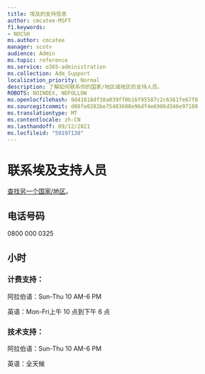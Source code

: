 ```yaml
---
title: 埃及的支持信息
author: cmcatee-MSFT
f1.keywords:
- NOCSH
ms.author: cmcatee
manager: scotv
audience: Admin
ms.topic: reference
ms.service: o365-administration
ms.collection: Adm_Support
localization_priority: Normal
description: 了解如何联系你的国家/地区或地区的支持人员。
ROBOTS: NOINDEX, NOFOLLOW
ms.openlocfilehash: 9d41818df38a039ff0b16f95587c2c6361fe67f8
ms.sourcegitcommit: d08fe0282be75483608e96df4e6986d346e97180
ms.translationtype: MT
ms.contentlocale: zh-CN
ms.lasthandoff: 09/12/2021
ms.locfileid: "59197138"
---
```

# <a name="contact-support-for-egypt"></a>联系埃及支持人员

[查找另一个国家/地区](../../business-video/get-help-support.md)。

## <a name="phone-number"></a>电话号码
0800 000 0325

## <a name="hours"></a>小时
### <a name="billing-support"></a>计费支持：

阿拉伯语：Sun-Thu 10 AM-6 PM

英语：Mon-Fri上午 10 点到下午 6 点

### <a name="technical-support"></a>技术支持：

阿拉伯语：Sun-Thu 10 AM-6 PM

英语：全天候
